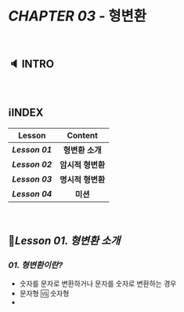 # _CHAPTER 03_ - 형변환

<br>

## :speaker: INTRO

<br>

## :information_source:INDEX

|     Lesson      |      Content      |
| :-------------: | :---------------: |
| ***Lesson 01*** |  **형변환 소개**  |
| ***Lesson 02*** | **암시적 형변환** |
| ***Lesson 03*** | **명시적 형변환** |
| ***Lesson 04*** |     **미션**      |

<br>

## :pencil:_Lesson 01. 형변환 소개_

### _01. 형변환이란?_

- 숫자를 문자로 변환하거나 문자를 숫자로 변환하는 경우
-  문자형​ :vs: 숫자형
- 

